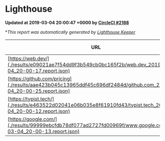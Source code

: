 
# Lighthouse

**Updated at 2019-03-04 20:00:47 +0000 by [CircleCI #2188](https://circleci.com/gh/ItinerisLtd/lighthouse-keeper-example/2188)**

**This report was automatically generated by [Lighthouse Keeper](https://github.com/itinerisltd/lighthouse-keeper)*

| URL | Performance | Accessibility | Best Practices | SEO | PWA | Updated At |
| --- | --- | --- | --- | --- | --- | --- |
| [https://web.dev/](./results/e09021ae7f54dd9f3b549cb0bc165f2b/web.dev_2019-03-04_20-00-17.report.json) | 0.96 | 0.93 | 0.93 | 0.91 | 1 | 2019-03-04T20:00:17.192Z |
| [https://github.com/pricing](./results/aae423b045c13965ddf45c696df2484d/github.com_2019-03-04_20-00-25.report.json) | 0.8 | 0.89 | 0.93 | 0.9 | 0.58 | 2019-03-04T20:00:25.499Z |
| [https://typist.tech/](./results/e463522d02041e06b035e8f61910fd43/typist.tech_2019-03-04_20-00-12.report.json) | 1 |  |  |  |  | 2019-03-04T20:00:12.299Z |
| [https://google.com/](./results/99999ebcfdb78df077ad2727fd00969f/www.google.com_2019-03-04_20-00-13.report.json) | 0.94 | 0.71 | 0.93 | 0.8 | 0.58 | 2019-03-04T20:00:13.686Z |
